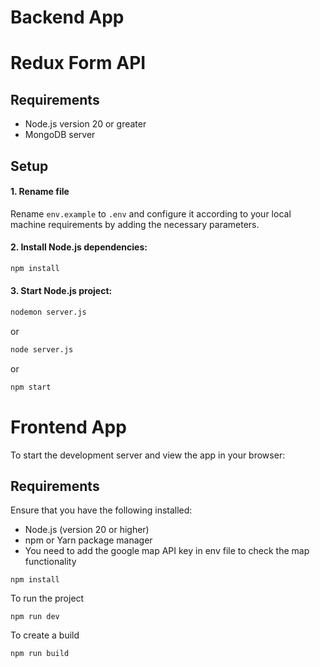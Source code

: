 # Backend App

# Redux Form API

## Requirements
- Node.js version 20 or greater
- MongoDB server

## Setup

#### 1. Rename file
Rename `env.example` to `.env` and configure it according to your local machine requirements by adding the necessary parameters.

#### 2. Install Node.js dependencies:
   ```bash
   npm install
   ````
#### 3. Start Node.js project:
   ```bash
   nodemon server.js 
   ```
or
   ```bash
   node server.js 
   ```
or
   ```bash
   npm start 
   ```


# Frontend App

To start the development server and view the app in your browser:

## Requirements
Ensure that you have the following installed:

- Node.js (version 20 or higher)
- npm or Yarn package manager
- You need to add the google map API key in env file to check the map functionality

``npm install``

To run the project

``npm run dev``

To create a build

``npm run build``
